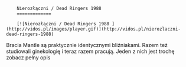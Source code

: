 
        Nierozłączni / Dead Ringers 1988 
        =============
        
        [![Nierozłączni / Dead Ringers 1988 ](http://vidos.pl/images/player.gif)](http://vidos.pl/nierozlaczni-dead-ringers-1988)
        
        
 Bracia Mantle są praktycznie identycznymi bliźniakami. Razem też studiowali ginekologię i teraz razem pracują. Jeden z nich jest trochę zobacz pełny opis
    